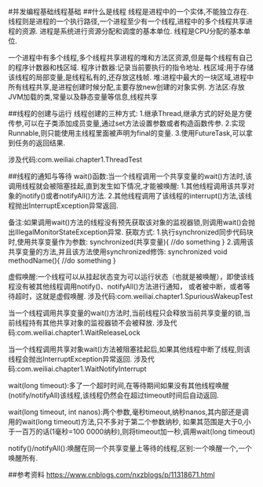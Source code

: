 #并发编程基础线程基础
##什么是线程
线程是进程中的一个实体,不能独立存在.
线程则是进程的一个执行路径,一个进程至少有一个线程,进程中的多个线程共享进程的资源.
进程是系统进行资源分配和调度的基本单位.
线程是CPU分配的基本单位.

一个进程中有多个线程,多个线程共享进程的堆和方法区资源,但是每个线程有自己的程序计数器和栈区域.
程序计数器:记录当前要执行的指令地址.
栈区域:用于存储该线程的局部变量,是线程私有的,还存放这栈帧.
堆:进程中最大的一块区域,进程中所有线程共享,是进程创建时候分配,主要存放new创建的对象实例.
方法区:存放JVM加载的类,常量以及静态变量等信息,线程共享

##线程的创建与运行
线程创建的三种方式:
1.继承Thread,继承方式的好处是方便传参,可以在子类添加成员变量,通过set方法设置参数或者构造函数传参.
2.实现Runnable,则只能使用主线程里面被声明为final的变量.
3.使用FutureTask,可以拿到任务的返回结果.

涉及代码:com.weiliai.chapter1.ThreadTest

##线程的通知与等待
wait()函数:当一个线程调用一个共享变量的wait()方法时,该调用线程就会被阻塞挂起,直到发生如下情况,才能被唤醒:
1.其他线程调用该共享对象的notify()或者notifyAll()方法.
2.其他线程调用了该线程的interrupt()方法,该线程抛出InterruptException异常返回.

备注:如果调用wait()方法的线程没有预先获取该对象的监视器锁,则调用wait()会抛出IllegalMonitorStateException异常.
获取方式:
1.执行synchronized同步代码块时,使用共享变量作为参数:
synchronized(共享变量){
    //do something
}
2.调用该共享变量的方法,并且该方法使用synchronized修饰:
synchronized void methodName(){
    //do something
}

虚假唤醒:一个线程可以从挂起状态变为可以运行状态（也就是被唤醒），即使该线程没有被其他线程调用notify()、notifyAll()方法进行通知，
或者被中断，或者等待超时，这就是虚假唤醒.
涉及代码:com.weiliai.chapter1.SpuriousWakeupTest

当一个线程调用共享变量的wait()方法时,当前线程只会释放当前共享变量的锁,当前线程持有其他共享对象的监视器锁不会被释放.
涉及代码:com.weiliai.chapter1.WaitReleaseLock

当一个线程调用共享对象wait()方法被阻塞挂起后,如果其他线程中断了线程,则该线程会抛出InterruptException异常返回.
涉及代码:com.weiliai.chapter1.WaitNotifyInterrupt

wait(long timeout):多了一个超时时间,在等待期间如果没有其他线程唤醒(notify/notifyAll)该线程,该线程仍然会在超过timeout时间后自动返回.

wait(long timeout, int nanos):两个参数,毫秒timeout,纳秒nanos,其内部还是调用的wait(long timeout)方法,只不多对于第二个参数纳秒,
如果其范围是大于0,小于一百万的话(1毫秒=100 0000纳秒),则将timeout加一秒,调用wait(long timeout)

notify()/notifyAll():唤醒在同一个共享变量上等待的线程,区别:一个唤醒一个,一个唤醒所有.


##参考资料
https://www.cnblogs.com/nxzblogs/p/11318671.html